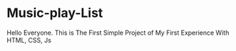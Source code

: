 # Music-play-List
Hello Everyone. 
This is The First Simple Project of My First Experience With HTML, CSS, Js
